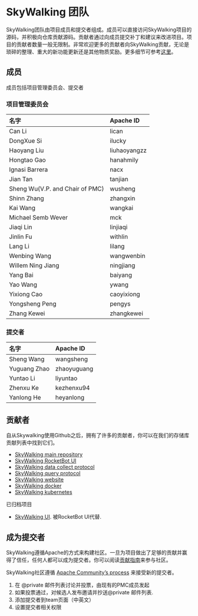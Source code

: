 # SkyWalking 团队

SkyWalking团队由项目成员和提交者组成。成员可以直接访问SkyWalking项目的源码，并积极向仓库贡献源码。贡献者通过向成员提交补丁和建议来改进项目。项目的贡献者数量一般无限制。非常欢迎更多的贡献者向SkyWalking贡献，无论是琐碎的整理、重大的新功能更新还是其他物质奖励。更多细节可参考[这里](https://github.com/apache/skywalking/blob/master/docs/en/guides/README.md)。

## 成员
成员包括项目管理委员会、提交者

### 项目管理委员会
| 名字 |Apache ID|
|:---|:--|
|Can Li| lican |
|DongXue Si| ilucky |
|Haoyang Liu| liuhaoyangzz |
|Hongtao Gao| hanahmily |
|Ignasi Barrera| nacx |
|Jian Tan| tanjian |
|Sheng Wu(V.P. and Chair of PMC)| wusheng |
|Shinn Zhang| zhangxin |
|Kai Wang| wangkai |
|Michael Semb Wever| mck |
|Jiaqi Lin| linjiaqi |
|Jinlin Fu| withlin |
|Lang Li| lilang |
|Wenbing Wang| wangwenbin |
|Willem Ning Jiang| ningjiang |
|Yang Bai| baiyang |
|Yao Wang| ywang |
|Yixiong Cao| caoyixiong |
|Yongsheng Peng| pengys |
|Zhang Kewei| zhangkewei |

### 提交者
| 名字 |Apache ID|
|:---|:--|
|Sheng Wang| wangsheng |
|Yuguang Zhao| zhaoyuguang |
|Yuntao Li| liyuntao |
|Zhenxu Ke| kezhenxu94 |
|Yanlong He| heyanlong |

## 贡献者
自从Skywalking使用Github之后，拥有了许多的贡献者，你可以在我们的存储库贡献列表中找到它们。

- [SkyWalking main repository](https://github.com/apache/skywalking/graphs/contributors)
- [SkyWalking RocketBot UI](https://github.com/apache/skywalking-rocketbot-ui/graphs/contributors)
- [SkyWalking data collect protocol](https://github.com/apache/skywalking-data-collect-protocol/graphs/contributors)
- [SkyWalking query protocol](https://github.com/apache/skywalking-query-protocol/graphs/contributors)
- [SkyWalking website](https://github.com/apache/skywalking-website/graphs/contributors)
- [SkyWalking docker](https://github.com/apache/skywalking-docker/graphs/contributors)
- [SkyWalking kubernetes](https://github.com/apache/skywalking-kubernetes/graphs/contributors)

已归档项目

- [SkyWalking UI](https://github.com/apache/incubator-skywalking-ui/graphs/contributors). 被RocketBot UI代替.

## 成为提交者
SkyWalking遵循Apache的方式来构建社区。一旦为项目做出了足够的贡献并赢得了信任，任何人都可以成为提交者。你可以阅读[贡献指南](https://github.com/apache/skywalking/blob/master/docs/en/guides/README.md)来参与社区。

SkyWalking社区遵循 [Apache Community’s process](http://community.apache.org/newcommitter.html) 来接受新的提交者。

1. 在 @private 邮件列表讨论并投票，由现有的PMC成员发起
1. 如果投票通过，对候选人发布邀请并抄送@private 邮件列表.
1. 添加提交者到team页面（中英文）
1. 设置提交者相关权限
